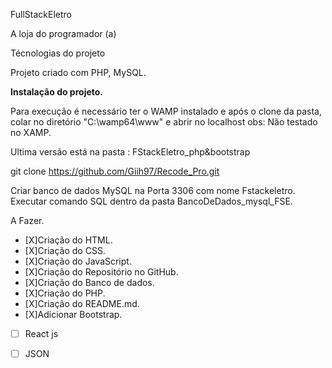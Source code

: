 

FullStackEletro

A loja do programador (a)

Técnologias do projeto
  
Projeto criado com PHP, MySQL.<p>

**Instalação do projeto.**
  
Para execução é necessário ter o WAMP instalado e após o clone da pasta, colar no diretório "C:\wamp64\www" e abrir no localhost
obs: Não testado no XAMP.<p>

Ultima versão está na pasta : FStackEletro_php&bootstrap<p>

git clone https://github.com/Giih97/Recode_Pro.git<p>
Criar banco de dados MySQL na Porta 3306 com nome Fstackeletro. Executar comando SQL dentro da pasta BancoDeDados_mysql_FSE.<p>


A Fazer.
 - [X]Criação do HTML.
 - [X]Criação do CSS.
 - [X]Criação do JavaScript.
 - [X]Criação do Repositório no GitHub.
 - [X]Criação do Banco de dados.
 - [X]Criação do PHP.
 - [X]Criação do README.md.
 - [X]Adicionar Bootstrap.
 - [ ] React js
 - [ ] JSON
 
